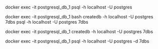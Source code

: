 docker exec -it postgresql_db_1 psql -h localhost -U postgres

docker exec -it postgresql_db_1 bash
createdb -h localhost -U postgres 7dbs
psql -h localhost -U postgres 7dbs


docker exec -it postgresql_db_1 createdb -h localhost -U postgres 7dbs

docker exec -it postgresql_db_1 psql -h localhost -U postgres -d 7dbs